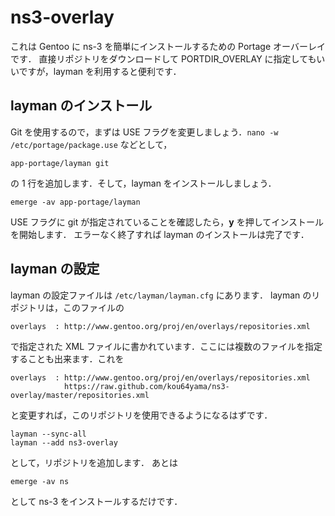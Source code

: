ns3-overlay
===========

これは Gentoo に ns-3 を簡単にインストールするための Portage オーバーレイです．
直接リポジトリをダウンロードして PORTDIR_OVERLAY に指定してもいいですが，layman を利用すると便利です．

layman のインストール
---------------------

Git を使用するので，まずは USE フラグを変更しましょう．`nano -w /etc/portage/package.use` などとして，

    app-portage/layman git

の 1 行を追加します．そして，layman をインストールしましょう．

    emerge -av app-portage/layman

USE フラグに git が指定されていることを確認したら，__y__ を押してインストールを開始します．
エラーなく終了すれば layman のインストールは完了です．

layman の設定
-------------

layman の設定ファイルは `/etc/layman/layman.cfg` にあります．
layman のリポジトリは，このファイルの

    overlays  : http://www.gentoo.org/proj/en/overlays/repositories.xml

で指定された XML ファイルに書かれています．ここには複数のファイルを指定することも出来ます．これを

    overlays  : http://www.gentoo.org/proj/en/overlays/repositories.xml
                https://raw.github.com/kou64yama/ns3-overlay/master/repositories.xml

と変更すれば，このリポジトリを使用できるようになるはずです．

    layman --sync-all
    layman --add ns3-overlay

として，リポジトリを追加します．
あとは

    emerge -av ns

として ns-3 をインストールするだけです．
